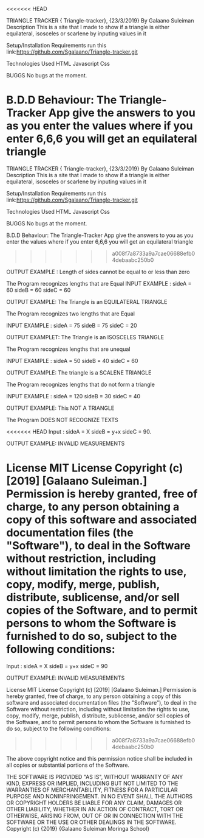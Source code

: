 <<<<<<< HEAD

TRIANGLE TRACKER { Triangle-tracker}, {23/3/2019} By Galaano Suleiman Description This is a site that I made to show if a triangle is either equilateral, isosceles or scarlene by inputing values in it

Setup/Installation Requirements run this link:https://github.com/Sgalaano/Triangle-tracker.git

Technologies Used HTML Javascript Css

BUGGS No bugs at the moment.

B.D.D Behaviour: The Triangle-Tracker App give the answers to you as you enter the values where if you enter 6,6,6 you will get an equilateral triangle
=======
TRIANGLE TRACKER
{ Triangle-tracker}, {23/3/2019}
By Galaano Suleiman
Description
This is a site that I made to show if a triangle is either equilateral, isosceles or scarlene by inputing values in it

Setup/Installation Requirements
run this link:https://github.com/Sgalaano/Triangle-tracker.git

Technologies Used
HTML
Javascript
Css

BUGGS
No bugs at the moment.

B.D.D
Behaviour: The Triangle-Tracker App give the answers to you as you enter the values where if you enter 6,6,6 you will get an equilateral triangle
>>>>>>> a008f7a8733a9a7cae06688efb04debaabc250b0

OUTPUT EXAMPLE : Length of sides cannot be equal to or less than zero

The Program recognizes lengths that are Equal INPUT EXAMPLE : sideA = 60 sideB = 60 sideC = 60

OUTPUT EXAMPLE: The Triangle is an EQUILATERAL TRIANGLE

The Program recognizes two lengths that are Equal

INPUT EXAMPLE : sideA = 75 sideB = 75 sideC = 20

OUTPUT EXAMPLET: The Triangle is an ISOSCELES TRIANGLE

The Program recognizes lengths that are unequal

INPUT EXAMPLE : sideA = 50 sideB = 40 sideC = 60

OUTPUT EXAMPLE: The triangle is a SCALENE TRIANGLE

The Program recognizes lengths that do not form a triangle

INPUT EXAMPLE : sideA = 120 sideB = 30 sideC = 40

OUTPUT EXAMPLE: This NOT A TRIANGLE

The Program DOES NOT RECOGNIZE TEXTS

<<<<<<< HEAD
Input : sideA = X sideB = y+x sideC = 90.

OUTPUT EXAMPLE: INVALID MEASUREMENTS

License MIT License Copyright (c) [2019] [Galaano Suleiman.] Permission is hereby granted, free of charge, to any person obtaining a copy of this software and associated documentation files (the "Software"), to deal in the Software without restriction, including without limitation the rights to use, copy, modify, merge, publish, distribute, sublicense, and/or sell copies of the Software, and to permit persons to whom the Software is furnished to do so, subject to the following conditions:
=======
Input : sideA = X sideB = y+x sideC = 90

OUTPUT EXAMPLE: INVALID MEASUREMENTS

License
MIT License Copyright (c) [2019] [Galaano Suleiman.] Permission is hereby granted, free of charge, to any person obtaining a copy of this software and associated documentation files (the "Software"), to deal in the Software without restriction, including without limitation the rights to use, copy, modify, merge, publish, distribute, sublicense, and/or sell copies of the Software, and to permit persons to whom the Software is furnished to do so, subject to the following conditions:
>>>>>>> a008f7a8733a9a7cae06688efb04debaabc250b0

The above copyright notice and this permission notice shall be included in all copies or substantial portions of the Software.

THE SOFTWARE IS PROVIDED "AS IS", WITHOUT WARRANTY OF ANY KIND, EXPRESS OR IMPLIED, INCLUDING BUT NOT LIMITED TO THE WARRANTIES OF MERCHANTABILITY, FITNESS FOR A PARTICULAR PURPOSE AND NONINFRINGEMENT. IN NO EVENT SHALL THE AUTHORS OR COPYRIGHT HOLDERS BE LIABLE FOR ANY CLAIM, DAMAGES OR OTHER LIABILITY, WHETHER IN AN ACTION OF CONTRACT, TORT OR OTHERWISE, ARISING FROM, OUT OF OR IN CONNECTION WITH THE SOFTWARE OR THE USE OR OTHER DEALINGS IN THE SOFTWARE. Copyright (c) {2019} {Galaano Suleiman Moringa School}
